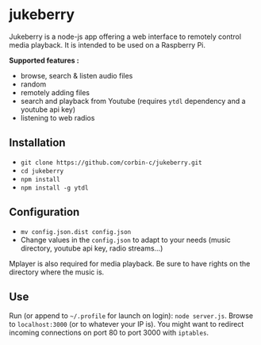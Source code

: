 # jukeberry

Jukeberry is a node-js app offering a web interface to remotely control media 
playback. It is intended to be used on a Raspberry Pi.

**Supported features :**
* browse, search & listen audio files
* random
* remotely adding files
* search and playback from Youtube
    (requires `ytdl` dependency and a youtube api key)
* listening to web radios

## Installation

* `git clone https://github.com/corbin-c/jukeberry.git`
* `cd jukeberry`
* `npm install`
* `npm install -g ytdl`

## Configuration

* `mv config.json.dist config.json`
* Change values in the `config.json` to adapt to your needs (music directory, youtube api key, radio streams...)

Mplayer is also required for media playback. Be sure to have rights on the
directory where the music is.

## Use

Run (or append to `~/.profile` for launch on login): `node server.js`.
Browse to `localhost:3000` (or to whatever your IP is).
You might want to redirect incoming connections on port 80 to port 3000 with
`iptables`.
